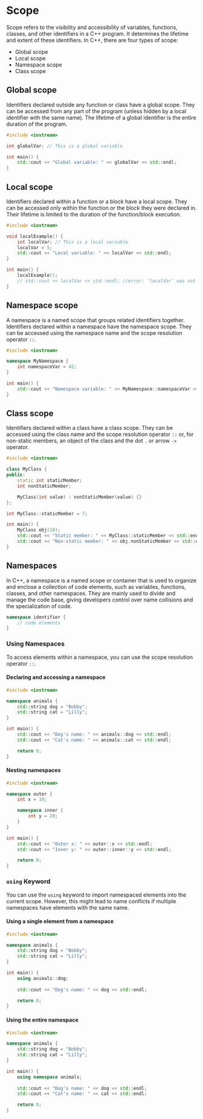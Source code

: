 # Scope

Scope refers to the visibility and accessibility of variables, functions, classes, and other identifiers in a C++ program.
It determines the lifetime and extent of these identifiers.
In C++, there are four types of scope:

- Global scope
- Local scope
- Namespace scope
- Class scope

## Global scope

Identifiers declared outside any function or class have a global scope.
They can be accessed from any part of the program (unless hidden by a local identifier with the same name).
The lifetime of a global identifier is the entire duration of the program.

```cpp
#include <iostream>

int globalVar; // This is a global variable

int main() {
    std::cout << "Global variable: " << globalVar << std::endl;
}
```

## Local scope

Identifiers declared within a function or a block have a local scope.
They can be accessed only within the function or the block they were declared in.
Their lifetime is limited to the duration of the function/block execution.

```cpp
#include <iostream>

void localExample() {
    int localVar; // This is a local variable
    localVar = 5;
    std::cout << "Local variable: " << localVar << std::endl;
}

int main() {
    localExample();
    // std::cout << localVar << std::endl; //error: ‘localVar’ was not declared in this scope
}
```

## Namespace scope

A namespace is a named scope that groups related identifiers together.
Identifiers declared within a namespace have the namespace scope.
They can be accessed using the namespace name and the scope resolution operator `::`.

```cpp
#include <iostream>

namespace MyNamespace {
    int namespaceVar = 42;
}

int main() {
    std::cout << "Namespace variable: " << MyNamespace::namespaceVar << std::endl;
}
```

## Class scope

Identifiers declared within a class have a class scope.
They can be accessed using the class name and the scope resolution operator `::` or, for non-static members, an object of the class and the dot `.` or arrow `->` operator.

```cpp
#include <iostream>

class MyClass {
public:
    static int staticMember;
    int nonStaticMember;

    MyClass(int value) : nonStaticMember(value) {}
};

int MyClass::staticMember = 7;

int main() {
    MyClass obj(10);
    std::cout << "Static member: " << MyClass::staticMember << std::endl;
    std::cout << "Non-static member: " << obj.nonStaticMember << std::endl;
}
```

## Namespaces

In C++, a namespace is a named scope or container that is used to organize and enclose a collection of code elements, such as variables, functions, classes, and other namespaces.
They are mainly used to divide and manage the code base, giving developers control over name collisions and the specialization of code.

```cpp
namespace identifier {
    // code elements
}
```

### Using Namespaces

To access elements within a namespace, you can use the scope resolution operator `::`.

#### Declaring and accessing a namespace

```cpp
#include <iostream>

namespace animals {
    std::string dog = "Bobby";
    std::string cat = "Lilly";
}

int main() {
    std::cout << "Dog's name: " << animals::dog << std::endl;
    std::cout << "Cat's name: " << animals::cat << std::endl;

    return 0;
}
```

#### Nesting namespaces

```cpp
#include <iostream>

namespace outer {
    int x = 10;

    namespace inner {
        int y = 20;
    }
}

int main() {
    std::cout << "Outer x: " << outer::x << std::endl;
    std::cout << "Inner y: " << outer::inner::y << std::endl;

    return 0;
}
```

### `using` Keyword

You can use the `using` keyword to import namespaced elements into the current scope.
However, this might lead to name conflicts if multiple namespaces have elements with the same name.

#### Using a single element from a namespace

```cpp
#include <iostream>

namespace animals {
    std::string dog = "Bobby";
    std::string cat = "Lilly";
}

int main() {
    using animals::dog;
    
    std::cout << "Dog's name: " << dog << std::endl;

    return 0;
}
```

#### Using the entire namespace

```cpp
#include <iostream>

namespace animals {
    std::string dog = "Bobby";
    std::string cat = "Lilly";
}

int main() {
    using namespace animals;
    
    std::cout << "Dog's name: " << dog << std::endl;
    std::cout << "Cat's name: " << cat << std::endl;

    return 0;
}
```
